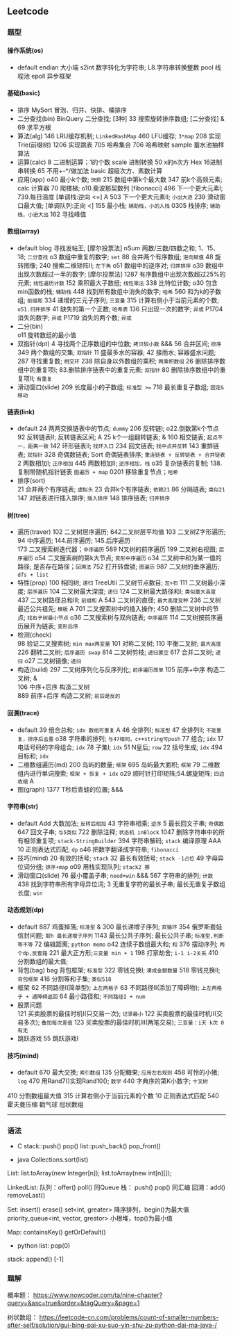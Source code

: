 ## Leetcode

### 题型
#### 操作系统(os)
- default
  endian  大小端
  s2int   数字转化为字符串; L8.字符串转换整数
  pool    线程池
  epoll   异步框架

#### 基础(basic)
- 排序
  MySort  冒泡、归并、快排、桶排序    
- 二分查找(bin)
  BinQuery 二分查找; [3种]
  33      搜索旋转排序数组; [二分查找]  &
  69      求平方根
- 算法(alg)
  146     LRU缓存机制; `LinkedHashMap`
  460     LFU缓存; `3*map`
  208     实现Trie(前缀树)
  1206    实现跳表
  705     哈希集合
  706     哈希映射
  sample  蓄水池抽样算法
- 运算(calc)
  8       二进制运算；1的个数
  scale   进制转换
  50      x的n次方
  Hex     16进制串转换
  65      不用+-*/做加法
  basic   超级次方、素数计算
- 应用(app)
  o40     最小k个数; `快排`
  215     数组中第k个最大数
  347     前k个高频元素;
  calc    计算器
  70      爬楼梯; o10.斐波那契数列 [fibonacci]
  496     下一个更大元素I; 739.每日温度 [单调栈:逆向 <=] A
  503     下一个更大元素II; `小出大进`
  239     滑动窗口最大值; [单调队列:正向 <]
  155     最小栈; `辅助栈，小的入栈`
  0305    栈排序; `辅助栈，小进大出`
  162     寻找峰值

#### 数组(array)
- default
  blog    寻找发帖王; [摩尔投票法]
  nSum    两数/三数/四数之和; 1、15、18;  `二分查找`
  o3      数组中重复的数字; `set`
  88      合并两个有序数组; `逆向赋值`
  48      旋转图像;
  240     搜索二维矩阵II; `左下角`
  o51     数组中的逆序对; `归并排序`
  o39     数组中出现次数超过一半的数字; [摩尔投票法]
  1287    有序数组中出现次数超过25%的元素; `线性遍历计数`
  152     乘积最大子数组; `线性乘法`
  338     比特位计数; 
  o30     包含min函数的栈; `辅助栈`
  448     找到所有数组中消失的数字; `哈希` 
  560     和为k的子数组; `前缀和` 
  334     递增的三元子序列; `三变量`
  315     计算右侧小于当前元素的个数; `o51.归并排序`
  41      缺失的第一个正数; `哈希表`
  136     只出现一次的数字; `异或`
  P1704   消失的数字; `异或`
  P1719   消失的两个数; `异或`
- 二分(bin)  
  o11     旋转数组的最小值
- 双指针(dpt)
  4       寻找两个正序数组的中位数;  `拷贝较小数` &&&
  56      合并区间; `排序`
  349     两个数组的交集; `双指针`
  11      盛最多水的容器;
  42      接雨水; 容器盛水问题; 
  287     寻找重复数; `相交环`
  238     除自身以外数组的乘积; `两乘积数组`
  26      删除排序数组中的重复项I; 83.删除排序链表中的重复元素; `双指针`
  80      删除排序数组中的重复项II; `有重复`
- 滑动窗口(slide)
  209     长度最小的子数组; `标准型 >=`
  718     最长重复子数组; `固定&移动`

#### 链表(link)
- default
  24      两两交换链表中的节点; `dummy`
  206     反转链I; o22.倒数第k个节点
  92      反转链表II; 反转链表区间; A
  25      k个一组翻转链表; &
  160     相交链表; `起点不一，距离一致`
  142     环形链表II; `找环入口`
  234     回文链表; `找中点并反转`
  143     重排链表; `双指针`
  328     奇偶数链表;
  Sort    奇偶链表排序;  `重连链表 + 反转链表 + 合并链表`
  2       两数相加I;  `正序相加`
  445     两数相加II; `逆序相加，栈`
  o35     复杂链表的复制; 138.复制带随机指针链表 `图遍历 + map`
  0201    移除重复节点；`哈希`
- 排序(sort)  
  21      合并两个有序链表; `虚拟头`
  23      合并k个有序链表; `依赖21`
  86      分隔链表; `类似21`
  147     对链表进行插入排序; `插入排序`
  148     排序链表; `归并排序`
  
#### 树(tree)
- 遍历(traver)
  102     二叉树层序遍历; 642二叉树层平均值
  103     二叉树Z字形遍历; 
  94      中序遍历; 144.前序遍历; 145.后序遍历  
  173     二叉搜索树迭代器；`中序遍历`
  589     N叉树的前序遍历
  199     二叉树右视图; `层序遍历`
  o54     二叉搜索树的第k大节点; `变形中序遍历`
  o34     二叉树中和为某一值的路径; 是否存在路径；`回溯法`
  752     打开转盘锁; `图遍历`
  987     二叉树的垂序遍历; `dfs + list`
- 特性(prop)
  100     相同树; `递归`
  TreeUtil 二叉树节点数目; `左+右`
  111     二叉树最小深度; `层序遍历`
  104     二叉树最大深度; `递归`
  124     二叉树最大路径和I; `类似最大高度`
  437     二叉树路径总和III; `前缀和` A
  543     二叉树的直径; `最大高度变种`
  236     二叉树最近公共祖先; `模板` A
  701     二叉搜索树中的插入操作;
  450     删除二叉树中的节点; `找右子树最小节点`
  o36     二叉搜索树与双向链表; `中序遍历`
  114     二叉树按前序遍历展开为链表; `变形后序`
- 检测(check)  
  98      验证二叉搜索树; `min max两变量`
  101     对称二叉树; 
  110     平衡二叉树; `最大高度`
  226     翻转二叉树; `层序遍历 swap`
  814     二叉树剪枝; `递归置空`
  617     合并二叉树; `递归`
  o27     二叉树镜像; `递归`
- 构造(build)
  297     二叉树序列化与反序列化; `前序遍历简单`
  105     前序+中序 构造二叉树; &  
  106     中序+后序 构造二叉树  
  889     前序+后序 构造二叉树; `前后是反的`  
  
#### 回溯(trace)
- default
  39      组合总和; `idx 数组可重复` A
  46      全排列I; `标准型`
  47      全排列II; `不能重复，排序后去重`
  o38     字符串的排列; `与47相同，c++string可push`
  77      组合; `idx`
  17      电话号码的字母组合; `idx`
  78      子集I; `idx`
  51      N皇后; `row`
  22      括号生成; `idx`
  494     目标和; `idx`
- 二维数组遍历(md)
  200     岛屿的数量; `框架`
  695     岛屿最大面积; `框架`
  79      二维数组内进行单词搜索; `框架 + 恢复 + idx`
  o29     顺时针打印矩阵;54.螺旋矩阵; `四边收缩` A
- 图(graph)
  1377    T秒后青蛙的位置; &&&
  
#### 字符串(str)
- default
  Add     大数加法; `反转后相加`
  43      字符串相乘; `逆序`
  5       最长回文子串; `奇偶数`
  647     回文子串; `与5类似`
  722     删除注释; `状态机 inBlock`
  1047    删除字符串中的所有相邻重复项; `stack-StringBuilder`
  394     字符串解码; `stack` 编译原理  AAA
  10      正则表达式匹配; `dp`
  o46     把数字翻译成字符串; `fibonacci`
- 技巧(mind)
  20      有效的括号; `stack`
  32      最长有效括号; `stack -1占位`
  49      字母异位词分组; `排序+map`
  o09     用栈实现队列; `stack2 挪`
- 滑动窗口(slide)
  76      最小覆盖子串; `need+win` &&&
  567     字符串的排列; `计数`
  438     找到字符串所有字母异位词;
  3       无重复字符的最长子串; 最长无重复子数组长度; `win`

#### 动态规划(dp)
- default
  887     鸡蛋掉落; `标准型` &
  300     最长递增子序列; `双循环`
  354     俄罗斯套娃信封问题; `取h 最长递增子序列`
  1143    最长公共子序列; 最长公共子串; `标准型,判断等不等`
  72      编辑距离; `python memo`
  o42     连续子数组最大和; `和`
  376     摆动序列; `两个dp,反套路`
  221     最大正方形;`三变量 min + 1`
  198     打家劫舍; `i-1 i-2关系`
  410     分割数组的最大值; 
- 背包(bag)
  bag     背包框架; `标准型`
  322     零钱兑换I; `凑成金额数量`
  518     零钱兑换II; `背包框架`
  416     分割等和子集; `类似518`
- 框架
  62      不同路径I(简单型); `上左两格子`
  63      不同路径II(添加了障碍物); `上左两格子 + 遇障碍返回`
  64      最小路径和; `不同路径I + num`
- 股票问题  
  121     买卖股票的最佳时机I(只交易一次); `记录最小`
  122     买卖股票的最佳时机II(交易多次); `叠加每次差值`
  123     买卖股票的最佳时机III(两笔交易); `三变量：i天 k次 0有无`
- 跳跃游戏
  55      跳跃游戏I


#### 技巧(mind)
- default
  670   最大交换; `索引数组`
  135   分配糖果; `应用左右规则`
  458   可怜的小猪; `log`
  470   用Rand7()实现Rand10(); `数学`
  440   字典序的第K小数字; `十叉树`

410 分割数组最大值
315 计算右侧小于当前元素的个数
10  正则表达式匹配
540 霍夫曼压缩
戳气球
冠状数组

---
### 语法 
- C
stack::push()  pop()
list::push_back()  pop_front()

- java
Collections.sort(list)
  
List:
list.toArray(new Integer[n]);
list.toArray(new int[n][]);

LinkedList:
队列：offer() poll()   同Queue
栈：  push() pop()     同汇编
回溯：add()   removeLast()
  
Set:
insert()  erase()
set<int, greater<int>>                             降序排列，begin()为最大值
priority_queue<int, vector<int>, greator<int>>     小根堆，top()为最小值

Map:
containsKey()
getOrDefault()

- python
list:
pop(0)
  
stack:
append()  [-1]  

### 题解
概率题：
https://www.nowcoder.com/ta/nine-chapter?query=&asc=true&order=&tagQuery=&page=1

树状数组：
https://leetcode-cn.com/problems/count-of-smaller-numbers-after-self/solution/gui-bing-pai-xu-suo-yin-shu-zu-python-dai-ma-java-/
